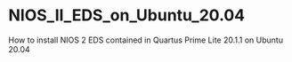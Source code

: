 # NIOS_II_EDS_on_Ubuntu_20.04
How to install NIOS 2 EDS contained in Quartus Prime Lite 20.1.1 on Ubuntu 20.04
